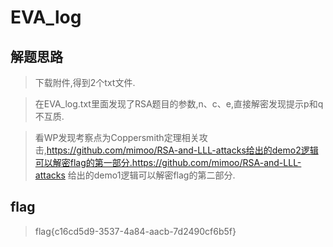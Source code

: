 # EVA_log

## 解题思路

> 下载附件,得到2个txt文件.

> 在EVA_log.txt里面发现了RSA题目的参数,n、c、e,直接解密发现提示p和q不互质.

> 看WP发现考察点为Coppersmith定理相关攻击,https://github.com/mimoo/RSA-and-LLL-attacks给出的demo2逻辑可以解密flag的第一部分.https://github.com/mimoo/RSA-and-LLL-attacks 给出的demo1逻辑可以解密flag的第二部分.



## flag

> flag{c16cd5d9-3537-4a84-aacb-7d2490cf6b5f}
